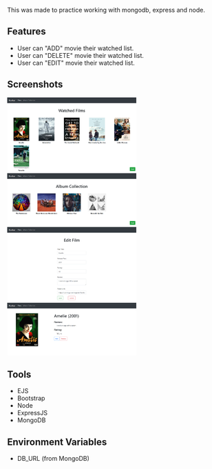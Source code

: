 This was made to practice working with mongodb, express and node.

## Features

- User can "ADD" movie their watched list.
- User can "DELETE" movie their watched list.
- User can "EDIT" movie their watched list.

## Screenshots

<img width="300" src="./MD_photos/photo3.png">
<img width="300" src="./MD_photos/photo4.png">
<img width="300" src="./MD_photos/photo2.png">
<img width="300" src="./MD_photos/photo1.png">

## Tools

- EJS
- Bootstrap
- Node
- ExpressJS
- MongoDB

## Environment Variables

- DB_URL (from MongoDB)
